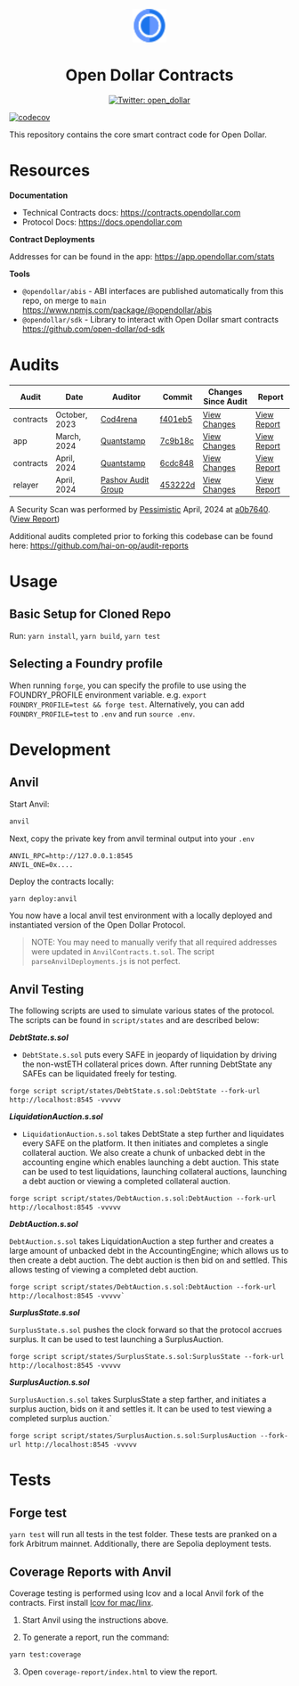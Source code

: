 <p align="center">
<img width="60" height="60"  src="https://raw.githubusercontent.com/open-dollar/.github/main/od-logo.svg">
</p>
<h1 align="center">
  Open Dollar Contracts
</h1>

<p align="center">
  <a href="https://twitter.com/open_dollar" target="_blank">
    <img alt="Twitter: open_dollar" src="https://img.shields.io/twitter/follow/open_dollar.svg?style=social" />
  </a>
</p>

[![codecov](https://codecov.io/gh/open-dollar/od-contracts/graph/badge.svg?token=SDTNS69Q36)](https://codecov.io/gh/open-dollar/od-contracts)

This repository contains the core smart contract code for Open Dollar.

# Resources

**Documentation**

- Technical Contracts docs: https://contracts.opendollar.com
- Protocol Docs: https://docs.opendollar.com

**Contract Deployments**

Addresses for can be found in the app: https://app.opendollar.com/stats

**Tools**

- `@opendollar/abis` - ABI interfaces are published automatically from this repo, on merge to `main` https://www.npmjs.com/package/@opendollar/abis
- `@opendollar/sdk` - Library to interact with Open Dollar smart contracts https://github.com/open-dollar/od-sdk

# Audits

| Audit     | Date          | Auditor                                       | Commit                                                                | Changes Since Audit                                                                | Report                                                                                                                                  |
| --------- | ------------- | --------------------------------------------- | --------------------------------------------------------------------- | ---------------------------------------------------------------------------------- | --------------------------------------------------------------------------------------------------------------------------------------- |
| contracts | October, 2023 | [Cod4rena](https://code4rena.com)             | [f401eb5](https://github.com/open-dollar/od-contracts/commit/f401eb5) | [View Changes](https://github.com/open-dollar/od-contracts/compare/f401eb5...main) | [View Report](https://code4rena.com/reports/2023-10-opendollar)                                                                         |
| app       | March, 2024   | [Quantstamp](https://www.quantstamp.com/)     | [7c9b18c](https://github.com/open-dollar/od-app/commit/7c9b18c)       | [View Changes](https://github.com/open-dollar/od-app/compare/7c9b18c...main)       | [View Report](https://certificate.quantstamp.com/full/open-dollar-d-app/f0ff4333-535d-4de6-96e0-8573623c18bf/index.html)                |
| contracts | April, 2024   | [Quantstamp](https://www.quantstamp.com/)     | [6cdc848](https://github.com/open-dollar/od-contracts/commit/6cdc848) | [View Changes](https://github.com/open-dollar/od-contracts/compare/6cdc848...main) | [View Report](https://certificate.quantstamp.com/full/open-dollar-smart-contract-audit/202828fa-eb09-4d33-beab-c1ebee11ebd1/index.html) |
| relayer   | April, 2024   | [Pashov Audit Group](https://www.pashov.net/) | [453222d](https://github.com/open-dollar/od-relayer/commit/453222d)   | [View Changes](https://github.com/open-dollar/od-relayer/compare/453222d...main)   | [View Report](https://github.com/pashov/audits/blob/master/team/pdf/OpenDollar-security-review.pdf)                                     |

A Security Scan was performed by [Pessimistic](https://pessimistic.io/) April, 2024 at [a0b7640](https://github.com/open-dollar/od-contracts/commit/a0b7640). ([View Report](https://github.com/pessimistic-io/scans/blob/main/Open%20Dollar%20Security%20Scan%20Results.pdf))

Additional audits completed prior to forking this codebase can be found here: https://github.com/hai-on-op/audit-reports

# Usage

## Basic Setup for Cloned Repo

Run:
`yarn install`,
`yarn build`,
`yarn test`

## Selecting a Foundry profile

When running `forge`, you can specify the profile to use using the FOUNDRY_PROFILE environment variable. e.g. `export FOUNDRY_PROFILE=test && forge test`. Alternatively, you can add `FOUNDRY_PROFILE=test` to `.env` and run `source .env`.

# Development

## Anvil

Start Anvil:

```bash
anvil
```

Next, copy the private key from anvil terminal output into your `.env`

```
ANVIL_RPC=http://127.0.0.1:8545
ANVIL_ONE=0x....
```

Deploy the contracts locally:

```bash
yarn deploy:anvil
```

You now have a local anvil test environment with a locally deployed and instantiated version of the Open Dollar Protocol.

> NOTE: You may need to manually verify that all required addresses were updated in `AnvilContracts.t.sol`. The script `parseAnvilDeployments.js` is not perfect.

## Anvil Testing

The following scripts are used to simulate various states of the protocol. The scripts can be found in `script/states` and are described below:

**_DebtState.s.sol_**

- `DebtState.s.sol` puts every SAFE in jeopardy of liquidation by driving the non-wstETH collateral prices down. After
  running DebtState any SAFEs can be liquidated freely for testing.

```
forge script script/states/DebtState.s.sol:DebtState --fork-url http://localhost:8545 -vvvvv
```

**_LiquidationAuction.s.sol_**

- `LiquidationAuction.s.sol` takes DebtState a step further and liquidates every SAFE on the platform. It then initiates
  and completes a single collateral auction. We also create a chunk of unbacked debt in the accounting engine which
  enables launching a debt auction. This state can be used to test liquidations, launching collateral auctions, launching
  a debt auction or viewing a completed collateral auction.

```
forge script script/states/DebtAuction.s.sol:DebtAuction --fork-url http://localhost:8545 -vvvvv
```

**_DebtAuction.s.sol_**

`DebtAuction.s.sol` takes LiquidationAuction a step further and creates a large amount of unbacked debt in the
AccountingEngine; which allows us to then create a debt auction. The debt auction is then bid on and settled. This
allows testing of viewing a completed debt auction.

```
forge script script/states/DebtAuction.s.sol:DebtAuction --fork-url http://localhost:8545 -vvvvv`
```

**_SurplusState.s.sol_**

`SurplusState.s.sol` pushes the clock forward so that the protocol accrues surplus. It can be used to test launching a
SurplusAuction.

```
forge script script/states/SurplusState.s.sol:SurplusState --fork-url http://localhost:8545 -vvvvv
```

**_SurplusAuction.s.sol_**

`SurplusAuction.s.sol` takes SurplusState a step farther, and initiates a surplus auction, bids on it and settles it.
It can be used to test viewing a completed surplus auction.`

```
forge script script/states/SurplusAuction.s.sol:SurplusAuction --fork-url http://localhost:8545 -vvvvv
```

# Tests

## Forge test

`yarn test` will run all tests in the test folder. These tests are pranked on a fork Arbitrum mainnet. Additionally, there are Sepolia deployment tests.

## Coverage Reports with Anvil

Coverage testing is performed using lcov and a local Anvil fork of the contracts. First install [lcov for mac/linx](https://formulae.brew.sh/formula/lcov).

1. Start Anvil using the instructions above.

2. To generate a report, run the command:

```bash
yarn test:coverage
```

3. Open `coverage-report/index.html` to view the report.
